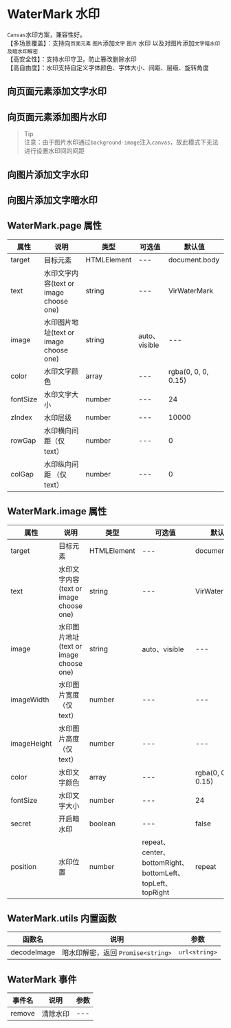 <script setup>
    import pageTextWatermark from './components/pageTextWatermark.vue'
    import pageImageWatermark from './components/pageImageWatermark.vue'
    import imageTextWatermark from './components/imageTextWatermark.vue'
    import imageTextWatermark2 from './components/imageTextWatermark2.vue'
</script>

# WaterMark 水印

`Canvas`水印方案，兼容性好。<br>
【多场景覆盖】：支持向`页面元素` `图片`添加`文字` `图片` 水印 以及对图片添加`文字暗水印及暗水印解密`<br>
【高安全性】：支持水印守卫，防止篡改删除水印<br>
【高自由度】：水印支持自定义字体颜色、字体大小、间距、层级、旋转角度<br>

## 向页面元素添加文字水印

<show-code showPath="watermark/components/pageTextWatermark">
<pageTextWatermark></pageTextWatermark>
</show-code>

## 向页面元素添加图片水印

> Tip<br>
> 注意：由于图片水印通过`background-image`注入`canvas`，故此模式下无法进行设置水印间的间距

<show-code showPath="watermark/components/pageImageWatermark">
<pageImageWatermark></pageImageWatermark>
</show-code>

## 向图片添加文字水印

<show-code showPath="watermark/components/imageTextWatermark">
<imageTextWatermark></imageTextWatermark>
</show-code>

## 向图片添加文字暗水印

<show-code showPath="watermark/components/imageTextWatermark2">
<imageTextWatermark2></imageTextWatermark2>
</show-code>

## WaterMark.page 属性

| 属性     | 说明                                   | 类型        | 可选值        | 默认值              |
| -------- | -------------------------------------- | ----------- | ------------- | ------------------- |
| target   | 目标元素                               | HTMLElement | ---           | document.body       |
| text     | 水印文字内容(text or image choose one) | string      | ---           | VirWaterMark        |
| image    | 水印图片地址(text or image choose one) | string      | auto、visible | ---                 |
| color    | 水印文字颜色                           | array       | ---           | rgba(0, 0, 0, 0.15) |
| fontSize | 水印文字大小                           | number      | ---           | 24                  |
| zIndex   | 水印层级                               | number      | ---           | 10000               |
| rowGap   | 水印横向间距（仅 text）                | number      | ---           | 0                   |
| colGap   | 水印纵向间距 （仅 text）               | number      | ---           | 0                   |

## WaterMark.image 属性

| 属性        | 说明                                   | 类型        | 可选值                                                     | 默认值              |
| ----------- | -------------------------------------- | ----------- | ---------------------------------------------------------- | ------------------- |
| target      | 目标元素                               | HTMLElement | ---                                                        | document.body       |
| text        | 水印文字内容(text or image choose one) | string      | ---                                                        | VirWaterMark        |
| image       | 水印图片地址(text or image choose one) | string      | auto、visible                                              | ---                 |
| imageWidth  | 水印图片宽度 （仅 text）               | number      | ---                                                        | ---                 |
| imageHeight | 水印图片高度 （仅 text）               | number      | ---                                                        | ---                 |
| color       | 水印文字颜色                           | array       | ---                                                        | rgba(0, 0, 0, 0.15) |
| fontSize    | 水印文字大小                           | number      | ---                                                        | 24                  |
| secret      | 开启暗水印                             | boolean     | ---                                                        | false               |
| position    | 水印位置                               | number      | repeat、center、bottomRight、bottomLeft、topLeft、topRight | repeat              |

## WaterMark.utils 内置函数

| 函数名      | 说明                               | 参数          |
| ----------- | ---------------------------------- | ------------- |
| decodeImage | 暗水印解密，返回 `Promise<string>` | `url<string>` |

## WaterMark 事件

| 事件名 | 说明     | 参数 |
| ------ | -------- | ---- |
| remove | 清除水印 | ---  |
